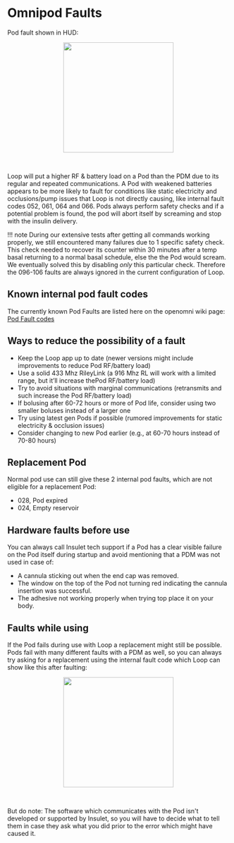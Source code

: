 # Omnipod Faults

Pod fault shown in HUD:
<p align="center">
<img src="../img/pod-hud-fault.png" width="250">
</p></br>

Loop will put a higher RF & battery load on a Pod than the PDM due to its regular and repeated communications. A Pod with weakened batteries appears to be more likely to fault for conditions like static electricity and occlusions/pump issues that Loop is not directly causing, like internal fault codes 052, 061, 064 and 066. Pods always perform safety checks and if a potential problem is found, the pod will abort itself by screaming and stop with the insulin delivery.

!!! note
    During our extensive tests after getting all commands working properly, we still encountered many failures due to 1 specific safety check. This check needed to recover its counter within 30 minutes after a temp basal returning to a normal basal schedule, else the the Pod would scream. We eventually solved this by disabling _only_ this particular check. Therefore the 096-106 faults are always ignored in the current configuration of Loop.



## Known internal pod fault codes
The currently known Pod Faults are listed here on the openomni wiki page: [Pod Fault codes](https://github.com/openaps/openomni/wiki/Fault-event-codes)

## Ways to reduce the possibility of a fault
* Keep the Loop app up to date (newer versions might include improvements to reduce Pod RF/battery load)
* Use a solid 433 Mhz RileyLink (a 916 Mhz RL will work with a limited range, but it’ll increase thePod RF/battery load)
* Try to avoid situations with marginal communications (retransmits and such increase the Pod RF/battery load)
* If bolusing after 60-72 hours or more of Pod life, consider using two smaller boluses instead of a larger one
* Try using latest gen Pods if possible (rumored improvements for static electricity & occlusion issues)
* Consider changing to new Pod earlier (e.g., at 60-70 hours instead of 70-80 hours)

## Replacement Pod

Normal pod use can still give these 2 internal pod faults, which are not eligible for a replacement Pod:
* 028, Pod expired
* 024, Empty reservoir

## Hardware faults before use
You can always call Insulet tech support if a Pod has a clear visible failure on the Pod itself during startup and avoid mentioning that a PDM was not used in case of:

* A cannula sticking out when the end cap was removed.
* The window on the top of the Pod not turning red indicating the cannula insertion was successful.
* The adhesive not working properly when trying top place it on your body.

## Faults while using
If the Pod fails during use with Loop a replacement might still be possible.
Pods fail with many different faults with a PDM as well, so you can always try asking for a replacement using the internal fault code which Loop can show like this after faulting:

<p align="center">
<img src="../img/pod-Internal-fault-064.png" width="250">
</p></br>


But do note: The software which communicates with the Pod isn't developed or supported by Insulet, so you will have to decide what to tell them in case they ask what you did prior to the error which might have caused it.
